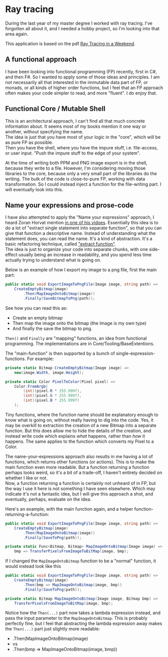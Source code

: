 # Ray tracing

During the last year of my master degree I worked with ray tracing. I've forgotten all about it, and I needed a hobby project, so I'm looking into that area again.

This application is based on the pdf [Ray Tracing in a Weekend](https://raytracing.github.io/).

## A functional approach
I have been looking into functional programming (FP) recently, first in C#, and then F#. So I wanted to apply some of those ideas and principles. 
I am not necessarily all that interested in the immutable data part of FP, or monads, or all kinds of higher order functions, but I feel that an FP approach often makes your code simpler to read, and more "fluent". I do enjoy that.

## Functional Core / Mutable Shell
This is an architectural approach, I can't find all that much concrete information about. It seems most of my books mention it one way or another, without specifying the name.\
The idea is just that you have most of your logic in the "core", which will be as pure FP as possible.\
Then you have the shell, where you have the impure stuff, i.e. file-access, or user input. "Push the impure stuff to the edge of your system".

At the time of writing both PPM and PNG image export is in the shell, because they write to a file. However, I'm considering moving those libraries to the core, because only a very small part of the libraries do the writing. The bulk of the code is close-to-pure FP, working with data transformation. So I could instead inject a function for the file-writing part. I will eventually look into this.

## Name your expressions and prose-code
I have also attempted to apply the "Name your expressions" approach, I heard Zoran Horvat mention [in one of his vidoes](https://www.youtube.com/watch?v=hC87MbFoRR0). 
Essentially this idea is to do a lot of "extract single statement into separate function", so that you can give that function a descriptive name. Instead of understanding what the statement does, you can read the name.
It's a kind of abstraction. It's a basic refactoring technique, called ["extract function"](https://refactoring.com/catalog/extractFunction.html).\
The idea is just to organize your code into separate chunks, with one side-effect usually being an increase in readability, and you spend less time actually trying to understand what is going on.

Below is an example of how I export my image to a png file, first the main part:

```csharp
public static void ExportImageToPngFile(Image image, string path) =>
    CreateEmptyBitmap(image)
        .Then(MapImageOntoBitmap(image))
        .Finally(SaveBitmapToPng(path));
```

See how you can read this as:
* Create an empty bitmap
* Then map the image onto the bitmap (the Image is my own type)
* And finally the save the bitmap to png.

`Then()` and `Finally` are "mapping" functions, an idea from functional programming. The implementations are in Core/Tooling/BaseExtentions.

The "main-function" is then supported by a bunch of single-expression-functions. For example:

```csharp
private static Bitmap CreateEmptyBitmap(Image image) =>
    new(image.Width, image.Height);

private static Color PixelToColor(Pixel pixel) =>
    Color.FromArgb(
        (int)(pixel.R * 255.999f),
        (int)(pixel.G * 255.999f),
        (int)(pixel.B * 255.999f)
    );
```

Tiny functions, where the function name should be explanatory enough to know what is going on, without really having to dig into the code. Yes, it may be overkill to extraction the creation of a new Bitmap into a separate function. But this does allow me to hide the details of the creation, and instead write code which explains _what_ happens, rather than _how_ it happens. The same applies to the function which converts my Pixel to a Color.

The name-your-expressions approach also results in me having a lot of functions, which returns other functions (or actions). This is to make the main function even more readable. But a function returning a function perhaps looks weird, so it's a bit of a trade-off, I haven't entirely decided on whether I like or not.\
Now, a function returning a function is certainly not unheard of in FP, but the way I use it here is not something I have seen elsewhere. Which may indicate it's not a fantastic idea, but I will give this approach a shot, and eventually, perhaps, evaluate on the idea.

Here's an example, with the main function again, and a helper function-returning-a-function:

```csharp
public static void ExportImageToPngFile(Image image, string path) =>
    CreateEmptyBitmap(image)
        .Then(MapImageOntoBitmap(image))
        .Finally(SaveToPng(path));

private static Func<Bitmap, Bitmap> MapImageOntoBitmap(Image image) =>
    bmp => TransferPixelsFromImageToBitMap(image, bmp);
```

If I changed the `MapImageOntoBitmap` function to be a "normal" function, it would instead look like this

```csharp
public static void ExportImageToPngFile(Image image, string path) =>
    CreateEmptyBitmap(image)
        .Then(bmp => MapImageOntoBitmap(image, bmp))
        .Finally(SaveToPng(path));

private static Bitmap MapImageOntoBitmap(Image image, Bitmap bmp) =>
    TransferPixelsFromImageToBitMap(image, bmp);
```

Notice how the `Then(...)` part now takes a lambda expression instead, and pass the input parameter to the `MapImageOntoBitmap`. 
This is probably perfectly fine, but I feel that abstracting the lambda expression away makes the `Then(...)` part just slightly more readable:

* .Then(MapImageOntoBitmap(image)
* vs
* .Then(bmp => MapImageOntoBitmap(image, bmp))
